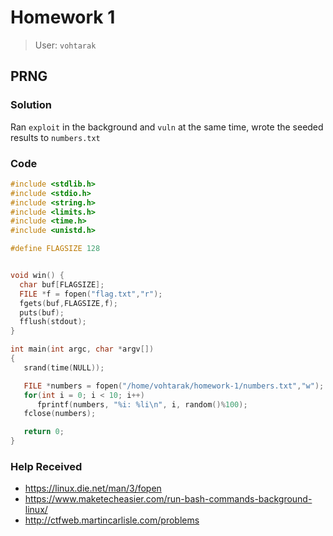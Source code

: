 # Homework 1
> User: `vohtarak`
## PRNG
### Solution
Ran `exploit` in the background and `vuln` at the same time, wrote the seeded results to `numbers.txt`

### Code
```cpp
#include <stdlib.h>
#include <stdio.h>
#include <string.h>
#include <limits.h>
#include <time.h>
#include <unistd.h>

#define FLAGSIZE 128


void win() {
  char buf[FLAGSIZE];
  FILE *f = fopen("flag.txt","r");
  fgets(buf,FLAGSIZE,f);
  puts(buf);
  fflush(stdout);
}

int main(int argc, char *argv[])
{
   srand(time(NULL));

   FILE *numbers = fopen("/home/vohtarak/homework-1/numbers.txt","w");
   for(int i = 0; i < 10; i++)
      fprintf(numbers, "%i: %li\n", i, random()%100);
   fclose(numbers);

   return 0;
}
```

### Help Received
- https://linux.die.net/man/3/fopen
- https://www.maketecheasier.com/run-bash-commands-background-linux/
- http://ctfweb.martincarlisle.com/problems

## 